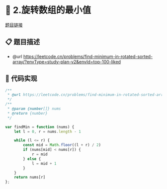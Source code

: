 # 🎨 2.旋转数组的最小值

[题目链接](https://leetcode.cn/problems/find-minimum-in-rotated-sorted-array/?envType=study-plan-v2&envId=top-100-liked)

## 📋 题目描述
* @url https://leetcode.cn/problems/find-minimum-in-rotated-sorted-array/?envType=study-plan-v2&envId=top-100-liked

## 📎 代码实现
```typescript
/**
 * @url https://leetcode.cn/problems/find-minimum-in-rotated-sorted-array/?envType=study-plan-v2&envId=top-100-liked
 */
/**
 * @param {number[]} nums
 * @return {number}
 */

var findMin = function (nums) {
    let l = 0, r = nums.length - 1

    while (l <= r) {
        const mid = Math.floor((l + r) / 2)
        if (nums[mid] < nums[r]) {
            r = mid
        } else {
            l = mid + 1
        }
    }
    return nums[r]
};
```
